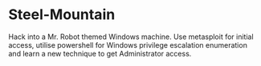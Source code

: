 # Steel-Mountain
Hack into a Mr. Robot themed Windows machine. Use metasploit for initial access, utilise powershell for Windows privilege escalation enumeration and learn a new technique to get Administrator access. 
